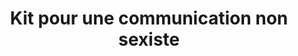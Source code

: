 ---
title: Kit pour une communication non sexiste
image: coment-kit-non-sexiste.jpg
description: Aujourd’hui, les communicant.e.s le savent, ils.elles assument une responsabilité sociétale très forte. En tant que traducteur.trices et relais des grands débats contemporains, ils.elles ont un rôl...
subjects:
- communication
types:
- plateformes
link: https://www.com-ent.fr/brain-center/editions-com-ent/kit-pour-une-communication-non-sexiste/
---